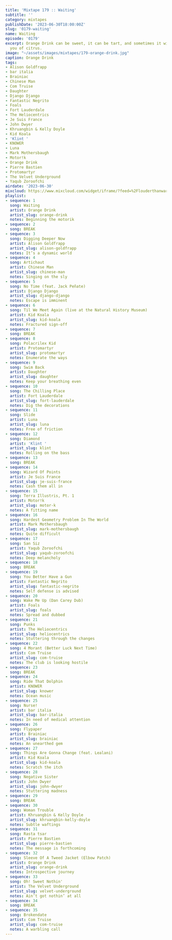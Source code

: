 ```yaml
---
title: 'Mixtape 179 :: Waiting'
subtitle: ''
category: mixtapes
publishDate: '2023-06-30T18:00:00Z'
slug: '0179-waiting'
name: Waiting
episode: '0179'
excerpt: Orange Drink can be sweet, it can be tart, and sometimes it will even remind
  you of citrus.
image: "~/assets/images/mixtapes/179-orange-drink.jpg"
caption: Orange Drink
tags:
- Alison Goldfrapp
- bar italia
- Brainiac
- Chinese Man
- Com Truise
- Daughter
- Django Django
- Fantastic Negrito
- Foals
- Fort Lauderdale
- The Heliocentrics
- Je Suis France
- John Dwyer
- Khruangbin & Kelly Doyle
- Kid Koala
- 'Klint '
- KNOWER
- Luna
- Mark Mothersbaugh
- Motor!k
- Orange Drink
- Pierre Bastien
- Protomartyr
- The Velvet Underground
- Yaqub Zoroofchi
airdate: '2023-06-30'
mixcloud: https://www.mixcloud.com/widget/iframe/?feed=%2Flouderthanwar%2Fthe-final-hour-waiting-2023-06-30%2F&hide_artwork=1&hide_cover=1
playlist:
- sequence: 1
  song: Waiting
  artist: Orange Drink
  artist_slug: orange-drink
  notes: Beginning the motorik
- sequence: 2
  song: BREAK
- sequence: 3
  song: Digging Deeper Now
  artist: Alison Goldfrapp
  artist_slug: alison-goldfrapp
  notes: It’s a dynamic world
- sequence: 4
  song: Artichaut
  artist: Chinese Man
  artist_slug: chinese-man
  notes: Singing on the sly
- sequence: 5
  song: No Time (feat. Jack Peñate)
  artist: Django Django
  artist_slug: django-django
  notes: Escape is imminent
- sequence: 6
  song: Til We Meet Again (live at the Natural History Museum)
  artist: Kid Koala
  artist_slug: kid-koala
  notes: Fractured sign-off
- sequence: 7
  song: BREAK
- sequence: 8
  song: Polacrilex Kid
  artist: Protomartyr
  artist_slug: protomartyr
  notes: Enumerate the ways
- sequence: 9
  song: Swim Back
  artist: Daughter
  artist_slug: daughter
  notes: Keep your breathing even
- sequence: 10
  song: The Chilling Place
  artist: Fort Lauderdale
  artist_slug: fort-lauderdale
  notes: Dig the decorations
- sequence: 11
  song: Slide
  artist: Luna
  artist_slug: luna
  notes: Free of friction
- sequence: 12
  song: Diamond
  artist: 'Klint '
  artist_slug: klint
  notes: Rolling on the bass
- sequence: 13
  song: BREAK
- sequence: 14
  song: Wizard Of Points
  artist: Je Suis France
  artist_slug: je-suis-france
  notes: Cash them all in
- sequence: 15
  song: Terra Illustris, Pt. 1
  artist: Motor!k
  artist_slug: motor-k
  notes: A fitting name
- sequence: 16
  song: Hardest Geometry Problem In The World
  artist: Mark Mothersbaugh
  artist_slug: mark-mothersbaugh
  notes: Quite difficult
- sequence: 17
  song: San Siz
  artist: Yaqub Zoroofchi
  artist_slug: yaqub-zoroofchi
  notes: Deep melancholy
- sequence: 18
  song: BREAK
- sequence: 19
  song: You Better Have a Gun
  artist: Fantastic Negrito
  artist_slug: fantastic-negrito
  notes: Self defense is advised
- sequence: 20
  song: Wake Me Up (Dan Carey Dub)
  artist: Foals
  artist_slug: foals
  notes: Spread and dubbed
- sequence: 21
  song: Punks
  artist: The Heliocentrics
  artist_slug: heliocentrics
  notes: Stuttering through the changes
- sequence: 22
  song: 4 Morant (Better Luck Next Time)
  artist: Com Truise
  artist_slug: com-truise
  notes: The club is looking hostile
- sequence: 23
  song: BREAK
- sequence: 24
  song: Ride That Dolphin
  artist: KNOWER
  artist_slug: knower
  notes: Ocean music
- sequence: 25
  song: Nurse!
  artist: bar italia
  artist_slug: bar-italia
  notes: In need of medical attention
- sequence: 26
  song: Flypaper
  artist: Brainiac
  artist_slug: brainiac
  notes: An unearthed gem
- sequence: 27
  song: Things Are Gonna Change (feat. Lealani)
  artist: Kid Koala
  artist_slug: kid-koala
  notes: Scratch the itch
- sequence: 28
  song: Negative Sister
  artist: John Dwyer
  artist_slug: john-dwyer
  notes: Stuttering madness
- sequence: 29
  song: BREAK
- sequence: 30
  song: Woman Trouble
  artist: Khruangbin & Kelly Doyle
  artist_slug: khruangbin-kelly-doyle
  notes: Subtle waftings
- sequence: 31
  song: Rasta tsar
  artist: Pierre Bastien
  artist_slug: pierre-bastien
  notes: The message is forthcoming
- sequence: 32
  song: Sleeve Of A Tweed Jacket (Elbow Patch)
  artist: Orange Drink
  artist_slug: orange-drink
  notes: Introspective journey
- sequence: 33
  song: Oh! Sweet Nothin'
  artist: The Velvet Underground
  artist_slug: velvet-underground
  notes: Ain’t got nothin’ at all
- sequence: 34
  song: BREAK
- sequence: 35
  song: Brokendate
  artist: Com Truise
  artist_slug: com-truise
  notes: A warbling call
---
```


